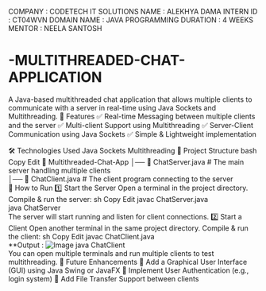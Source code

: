 COMPANY : CODETECH IT SOLUTIONS 
NAME : ALEKHYA DAMA 
INTERN ID : CT04WVN 
DOMAIN NAME : JAVA PROGRAMMING 
DURATION : 4 WEEKS
MENTOR : NEELA SANTOSH
# -MULTITHREADED-CHAT-APPLICATION
A Java-based multithreaded chat application that allows multiple clients to communicate with a server in real-time using Java Sockets and Multithreading.
📌 Features
✅ Real-time Messaging between multiple clients and the server
✅ Multi-client Support using Multithreading
✅ Server-Client Communication using Java Sockets
✅ Simple & Lightweight implementation

🛠️ Technologies Used
Java
Sockets
Multithreading
📂 Project Structure
bash
Copy
Edit
📁 Multithreaded-Chat-App
│── 📄 ChatServer.java  # The main server handling multiple clients  
│── 📄 ChatClient.java  # The client program connecting to the server  
🚀 How to Run
1️⃣ Start the Server
Open a terminal in the project directory.
Compile & run the server:
sh
Copy
Edit
javac ChatServer.java  
java ChatServer  
The server will start running and listen for client connections.
2️⃣ Start a Client
Open another terminal in the same project directory.
Compile & run the client:
sh
Copy
Edit
javac ChatClient.java  
**Output : ![Image](https://github.com/user-attachments/assets/e5814676-1067-4b86-a0d1-779d26f148cb)
java ChatClient  
You can open multiple terminals and run multiple clients to test multithreading.
🎯 Future Enhancements
🔹 Add a Graphical User Interface (GUI) using Java Swing or JavaFX
🔹 Implement User Authentication (e.g., login system)
🔹 Add File Transfer Support between clients
